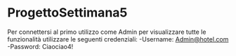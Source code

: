 # ProgettoSettimana5
Per connettersi al primo utilizzo come Admin per visualizzare tutte le funzionalità utilizzare le seguenti credenziali:
-Username: Admin@hotel.com
-Password: Ciaociao4!
